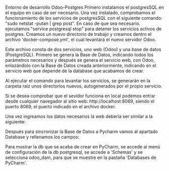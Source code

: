 Entorno de desarrollo Odoo-Postgres
Primero instalamos el postgresSQL en el equipo en caso de ser necesario. Una vez instalado, comprobamos el funcionamiento de los servicios de postgresSQL con el siguiente comando: "sudo netstat -putan | grep post".
En caso de que sea necesario. ejecutamos "service postgresql stop" para detener los servicios activos de postgres.
Creamos un nuevo directorio de trabajo y creamos dentro el archivo 'docker-compose.yml', el cual levantará el nuevo servidor Odoo.

Este archivo consta de dos servicios, uno web (Odoo) y una base de datos (PostgreSQL). Primero se genera la Base de Datos, indicando todos los parámetros necesarios y después se genera el servicio web, con Odoo, enlazándolo con la Base de Datos creada anteriormente, indicando en el servicio web que depende de la database que acabamos de crear.

Al ejecutar el comando para levantar los servicios, se generarán en la carpeta raíz unos directorios nuevos, autogenerados por el propio servicio.

Si se desea comprobar que el sevidor funciona en local podemos entrar desde cualquier navegador al sitio web: http://localhost:8069, siendo el puerto 8069, el puerto indicado en el archivo docker.

Una vez ingreamos los datos necesarios la web debería ser similar a la siguiente:

Después para sincronizar la Base de Datos a Pycharm vamos al apartado Database y rellenamos los campos:

Para mostrar la db que se acaba de crear en PyCharm, se accede al menú de configuración de la db postgresql, se accede a 'Schemas' y se selecciona odoo_dam, para que se muestre en la pastaña 'Databases de PyCharm'.